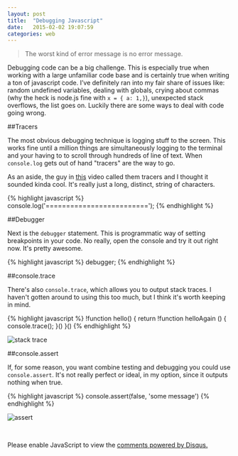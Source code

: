 ```yaml
---
layout: post
title:  "Debugging Javascript"
date:   2015-02-02 19:07:59
categories: web
---
```


> The worst kind of error message is no error message. 

Debugging code can be a big challenge. This is especially true when working with a large unfamiliar code base and is certainly true when writing a ton of javascript code. I’ve definitely ran into my fair share of issues like: random undefined variables, dealing with globals, crying about commas (why the heck is node.js fine with `x = { a: 1,}`), unexpected stack overflows, the list goes on. Luckily there are some ways to deal with code going wrong. 

##Tracers

The most obvious debugging technique is logging stuff to the screen. This works fine until a million things are simultaneously logging to the terminal and your having to to scroll through hundreds of line of text. When `console.log` gets out of hand "tracers" are the way to go. 

As an aside, the guy in [this](http://www.youtube.com/watch?v=UYVUSoNrM-c&t=9m28s) video called them tracers and I thought it sounded kinda cool. It's really just a long, distinct, string of characters.

{% highlight javascript %}
console.log('=========================');
{% endhighlight %}



##Debugger

Next is the `debugger` statement. This is programmatic way of setting breakpoints in your code. No really, open the console and try it out right now. It's pretty awesome.

{% highlight javascript %}
debugger;
{% endhighlight %}


##console.trace

There's also `console.trace`, which allows you to output stack traces. I haven't gotten around to using this too much, but I think it's worth keeping in mind.

{% highlight javascript %}
!function hello() {
   return !function helloAgain () {
     console.trace();
    }()
}()
{% endhighlight %}

![stack trace](http://i.imgur.com/drrtYvr.png)


##console.assert

If, for some reason, you want combine testing and debugging you could use `console.assert`. It's not really perfect or ideal, in my option, since it outputs nothing when true. 

{% highlight javascript %}
console.assert(false, 'some message')
{% endhighlight %}

![assert](http://i.imgur.com/7yBw8ia.png)



<br>

<div id="disqus_thread"></div>

  <script type="text/javascript">
    /* * * CONFIGURATION VARIABLES: EDIT BEFORE PASTING INTO YOUR WEBPAGE * * */
    var disqus_shortname = 'paulserraino'; // required: replace example with your forum shortname

    /* * * DON'T EDIT BELOW THIS LINE * * */
    (function() {
        var dsq = document.createElement('script'); dsq.type = 'text/javascript'; dsq.async = true;
        dsq.src = '//' + disqus_shortname + '.disqus.com/embed.js';
        (document.getElementsByTagName('head')[0] || document.getElementsByTagName('body')[0]).appendChild(dsq);
    })();
 </script>
<noscript>Please enable JavaScript to view the <a href="http://disqus.com/?ref_noscript">comments powered by Disqus.</a></noscript>
